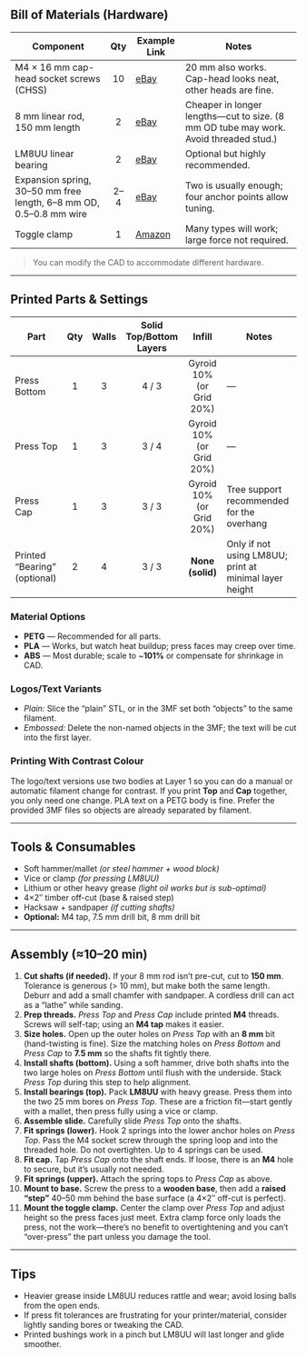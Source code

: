 
## Bill of Materials (Hardware)

| Component | Qty | Example Link | Notes |
|---|:--:|---|---|
| M4 × 16 mm cap-head socket screws (CHSS) | 10 | [eBay](https://www.ebay.co.uk/itm/365366757336) | 20 mm also works. Cap-head looks neat, other heads are fine. |
| 8 mm linear rod, 150 mm length | 2 | [eBay](https://www.ebay.co.uk/itm/284132709444) | Cheaper in longer lengths—cut to size. (8 mm OD tube may work. Avoid threaded stud.) |
| LM8UU linear bearing | 2 | [eBay](https://www.ebay.co.uk/itm/283560168663) | Optional but highly recommended. |
| Expansion spring, 30–50 mm free length, 6–8 mm OD, 0.5–0.8 mm wire | 2–4 | [eBay](https://www.ebay.co.uk/itm/387764721266) | Two is usually enough; four anchor points allow tuning. |
| Toggle clamp | 1 | [Amazon](https://www.amazon.co.uk/dp/B08F4TG6J5) | Many types will work; large force not required. |

> You can modify the CAD to accommodate different hardware.

---

## Printed Parts & Settings

| Part | Qty | Walls | Solid Top/Bottom Layers | Infill | Notes |
|---|:--:|:--:|:--:|:--:|---|
| Press Bottom | 1 | 3 | 4 / 3 | Gyroid 10% (or Grid 20%) | — |
| Press Top | 1 | 3 | 3 / 4 | Gyroid 10% (or Grid 20%) | — |
| Press Cap | 1 | 3 | 3 / 3 | Gyroid 10% (or Grid 20%) | Tree support recommended for the overhang |
| Printed “Bearing” (optional) | 2 | 4 | 3 / 3 | **None (solid)** | Only if not using LM8UU; print at minimal layer height |

### Material Options
- **PETG** — Recommended for all parts.
- **PLA** — Works, but watch heat buildup; press faces may creep over time.
- **ABS** — Most durable; scale to ~**101%** or compensate for shrinkage in CAD.

### Logos/Text Variants
- *Plain:* Slice the “plain” STL, or in the 3MF set both “objects” to the same filament.
- *Embossed:* Delete the non-named objects in the 3MF; the text will be cut into the first layer.

### Printing With Contrast Colour
The logo/text versions use two bodies at Layer 1 so you can do a manual or automatic filament change for contrast. If you print **Top** and **Cap** together, you only need one change. PLA text on a PETG body is fine. Prefer the provided 3MF files so objects are already separated by filament.

---

## Tools & Consumables
- Soft hammer/mallet *(or steel hammer + wood block)*
- Vice or clamp *(for pressing LM8UU)*
- Lithium or other heavy grease *(light oil works but is sub-optimal)*
- 4×2″ timber off-cut (base & raised step)
- Hacksaw + sandpaper *(if cutting shafts)*
- **Optional:** M4 tap, 7.5 mm drill bit, 8 mm drill bit

---

## Assembly (≈10–20 min)

1. **Cut shafts (if needed).** If your 8 mm rod isn’t pre-cut, cut to **150 mm**. Tolerance is generous (> 10 mm), but make both the same length. Deburr and add a small chamfer with sandpaper. A cordless drill can act as a “lathe” while sanding.
2. **Prep threads.** *Press Top* and *Press Cap* include printed **M4** threads. Screws will self-tap; using an **M4 tap** makes it easier.
3. **Size holes.** Open up the outer holes on *Press Top* with an **8 mm** bit (hand-twisting is fine). Size the matching holes on *Press Bottom* and *Press Cap* to **7.5 mm** so the shafts fit tightly there.
4. **Install shafts (bottom).** Using a soft hammer, drive both shafts into the two large holes on *Press Bottom* until flush with the underside. Stack *Press Top* during this step to help alignment.
5. **Install bearings (top).** Pack **LM8UU** with heavy grease. Press them into the two 25 mm bores on *Press Top*. These are a friction fit—start gently with a mallet, then press fully using a vice or clamp.
6. **Assemble slide.** Carefully slide *Press Top* onto the shafts.
7. **Fit springs (lower).** Hook 2 springs into the lower anchor holes on *Press Top*. Pass the M4 socket screw through the spring loop and into the threaded hole. Do not overtighten. Up to 4 springs can be used.
8. **Fit cap.** Tap *Press Cap* onto the shaft ends. If loose, there is an **M4** hole to secure, but it’s usually not needed.
9. **Fit springs (upper).** Attach the spring tops to *Press Cap* as above.
10. **Mount to base.** Screw the press to a **wooden base**, then add a **raised “step”** 40–50 mm behind the base surface (a 4×2″ off-cut is perfect).
11. **Mount the toggle clamp.** Center the clamp over *Press Top* and adjust height so the press faces just meet. Extra clamp force only loads the press, not the work—there’s no benefit to overtightening and you can’t “over-press” the part unless you damage the tool.

---

## Tips
- Heavier grease inside LM8UU reduces rattle and wear; avoid losing balls from the open ends.
- If press fit tolerances are frustrating for your printer/material, consider lightly sanding bores or tweaking the CAD.
- Printed bushings work in a pinch but LM8UU will last longer and glide smoother.
